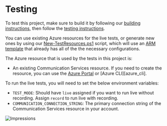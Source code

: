 # Testing

To test this project, make sure to build it by following our [building instructions](https://github.com/Azure/azure-sdk-for-js/blob/master/CONTRIBUTING.md#building), then follow the [testing instructions](https://github.com/Azure/azure-sdk-for-js/blob/master/CONTRIBUTING.md#testing).

You can use existing Azure resources for the live tests, or generate new ones by using our [New-TestResources.ps1](https://github.com/Azure/azure-sdk-for-js/blob/master/eng/common/TestResources/New-TestResources.ps1) script, which will use an [ARM template](https://github.com/Azure/azure-sdk-for-js/blob/master/sdk/communication/test-resources.json) that already has all of the the necessary configurations.

The Azure resource that is used by the tests in this project is:

- An existing Communication Services resource. If you need to create the resource, you can use the [Azure Portal][azure_portal] or [Azure CLI][azure_cli].

To run the live tests, you will need to set the below environment variables:

- `TEST_MODE`: Should have `live` assigned if you want to run live without recording. Assign `record` to run live with recording.
- `COMMUNICATION_CONNECTION_STRING`: The primary connection string of the Communication Services resource in your account.

[azure_sub]: https://azure.microsoft.com/free/
[azure_portal]: https://portal.azure.com

![Impressions](https://azure-sdk-impressions.azurewebsites.net/api/impressions/azure-sdk-for-js%2Fsdk%2Fcommunication%2Fcommunication-administration%2FREADME.png)
